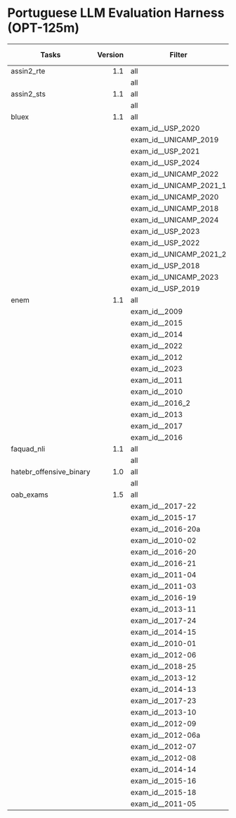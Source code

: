 # Portuguese LLM Evaluation Harness (OPT-125m)

|         Tasks         |Version|        Filter         |n-shot| Metric |Value |   |Stderr|
|-----------------------|------:|-----------------------|-----:|--------|-----:|---|------|
|assin2_rte             |    1.1|all                    |    15|f1_macro|0.3977|±  |0.0061|
|                       |       |all                    |    15|acc     |0.4988|±  |0.0072|
|assin2_sts             |    1.1|all                    |    15|pearson |0.0200|±  |0.0107|
|                       |       |all                    |    15|mse     |2.5304|±  |N/A   |
|bluex                  |    1.1|all                    |     3|acc     |0.2184|±  |0.0089|
|                       |       |exam_id__USP_2020      |     3|acc     |0.1250|±  |0.0256|
|                       |       |exam_id__UNICAMP_2019  |     3|acc     |0.3200|±  |0.0381|
|                       |       |exam_id__USP_2021      |     3|acc     |0.1731|±  |0.0304|
|                       |       |exam_id__USP_2024      |     3|acc     |0.0732|±  |0.0235|
|                       |       |exam_id__UNICAMP_2022  |     3|acc     |0.3077|±  |0.0427|
|                       |       |exam_id__UNICAMP_2021_1|     3|acc     |0.1304|±  |0.0287|
|                       |       |exam_id__UNICAMP_2020  |     3|acc     |0.2727|±  |0.0347|
|                       |       |exam_id__UNICAMP_2018  |     3|acc     |0.2593|±  |0.0344|
|                       |       |exam_id__UNICAMP_2024  |     3|acc     |0.2889|±  |0.0390|
|                       |       |exam_id__USP_2023      |     3|acc     |0.2500|±  |0.0376|
|                       |       |exam_id__USP_2022      |     3|acc     |0.2041|±  |0.0331|
|                       |       |exam_id__UNICAMP_2021_2|     3|acc     |0.2941|±  |0.0369|
|                       |       |exam_id__USP_2018      |     3|acc     |0.1111|±  |0.0247|
|                       |       |exam_id__UNICAMP_2023  |     3|acc     |0.2791|±  |0.0394|
|                       |       |exam_id__USP_2019      |     3|acc     |0.2000|±  |0.0366|
|enem                   |    1.1|all                    |     3|acc     |0.1742|±  |0.0058|
|                       |       |exam_id__2009          |     3|acc     |0.1217|±  |0.0176|
|                       |       |exam_id__2015          |     3|acc     |0.1513|±  |0.0189|
|                       |       |exam_id__2014          |     3|acc     |0.1468|±  |0.0195|
|                       |       |exam_id__2022          |     3|acc     |0.2406|±  |0.0214|
|                       |       |exam_id__2012          |     3|acc     |0.2241|±  |0.0224|
|                       |       |exam_id__2023          |     3|acc     |0.2000|±  |0.0198|
|                       |       |exam_id__2011          |     3|acc     |0.2051|±  |0.0216|
|                       |       |exam_id__2010          |     3|acc     |0.1453|±  |0.0188|
|                       |       |exam_id__2016_2        |     3|acc     |0.1789|±  |0.0199|
|                       |       |exam_id__2013          |     3|acc     |0.1481|±  |0.0198|
|                       |       |exam_id__2017          |     3|acc     |0.1552|±  |0.0194|
|                       |       |exam_id__2016          |     3|acc     |0.1570|±  |0.0190|
|faquad_nli             |    1.1|all                    |    15|f1_macro|0.4397|±  |0.0036|
|                       |       |all                    |    15|acc     |0.7846|±  |0.0114|
|hatebr_offensive_binary|    1.0|all                    |    25|f1_macro|0.4704|±  |0.0092|
|                       |       |all                    |    25|acc     |0.5457|±  |0.0094|
|oab_exams              |    1.5|all                    |     3|acc     |0.2278|±  |0.0052|
|                       |       |exam_id__2017-22       |     3|acc     |0.2250|±  |0.0269|
|                       |       |exam_id__2015-17       |     3|acc     |0.2436|±  |0.0280|
|                       |       |exam_id__2016-20a      |     3|acc     |0.3000|±  |0.0295|
|                       |       |exam_id__2010-02       |     3|acc     |0.1800|±  |0.0222|
|                       |       |exam_id__2016-20       |     3|acc     |0.2375|±  |0.0274|
|                       |       |exam_id__2016-21       |     3|acc     |0.2125|±  |0.0264|
|                       |       |exam_id__2011-04       |     3|acc     |0.1875|±  |0.0253|
|                       |       |exam_id__2011-03       |     3|acc     |0.2323|±  |0.0245|
|                       |       |exam_id__2016-19       |     3|acc     |0.2051|±  |0.0264|
|                       |       |exam_id__2013-11       |     3|acc     |0.1625|±  |0.0238|
|                       |       |exam_id__2017-24       |     3|acc     |0.2000|±  |0.0259|
|                       |       |exam_id__2014-15       |     3|acc     |0.2179|±  |0.0269|
|                       |       |exam_id__2010-01       |     3|acc     |0.2706|±  |0.0278|
|                       |       |exam_id__2012-06       |     3|acc     |0.2375|±  |0.0275|
|                       |       |exam_id__2018-25       |     3|acc     |0.2375|±  |0.0276|
|                       |       |exam_id__2013-12       |     3|acc     |0.1375|±  |0.0222|
|                       |       |exam_id__2014-13       |     3|acc     |0.2500|±  |0.0280|
|                       |       |exam_id__2017-23       |     3|acc     |0.2250|±  |0.0270|
|                       |       |exam_id__2013-10       |     3|acc     |0.2500|±  |0.0279|
|                       |       |exam_id__2012-09       |     3|acc     |0.2468|±  |0.0283|
|                       |       |exam_id__2012-06a      |     3|acc     |0.3000|±  |0.0296|
|                       |       |exam_id__2012-07       |     3|acc     |0.1375|±  |0.0222|
|                       |       |exam_id__2012-08       |     3|acc     |0.2750|±  |0.0288|
|                       |       |exam_id__2014-14       |     3|acc     |0.2625|±  |0.0285|
|                       |       |exam_id__2015-16       |     3|acc     |0.2375|±  |0.0274|
|                       |       |exam_id__2015-18       |     3|acc     |0.2250|±  |0.0268|
|                       |       |exam_id__2011-05       |     3|acc     |0.2625|±  |0.0283|